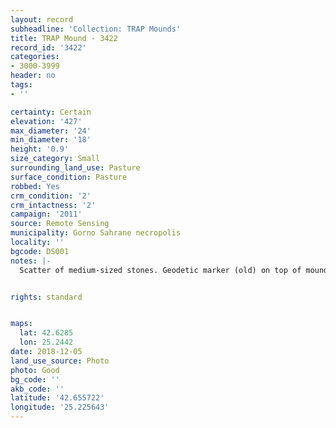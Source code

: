 ```yaml
---
layout: record
subheadline: 'Collection: TRAP Mounds'
title: TRAP Mound - 3422
record_id: '3422'
categories:
- 3000-3999
header: no
tags:
- ''

certainty: Certain
elevation: '427'
max_diameter: '24'
min_diameter: '18'
height: '0.9'
size_category: Small
surrounding_land_use: Pasture
surface_condition: Pasture
robbed: Yes
crm_condition: '2'
crm_intactness: '2'
campaign: '2011'
source: Remote Sensing
municipality: Gorno Sahrane necropolis
locality: ''
bgcode: DS001
notes: |-
  Scatter of medium-sized stones. Geodetic marker (old) on top of mound. North side of mound ploughed away at past point. 1 old robbers' trench on top of existing mound.


rights: standard


maps:
  lat: 42.6285
  lon: 25.2442
date: 2018-12-05
land_use_source: Photo
photo: Good
bg_code: ''
akb_code: ''
latitude: '42.655722'
longitude: '25.225643'
---
```

